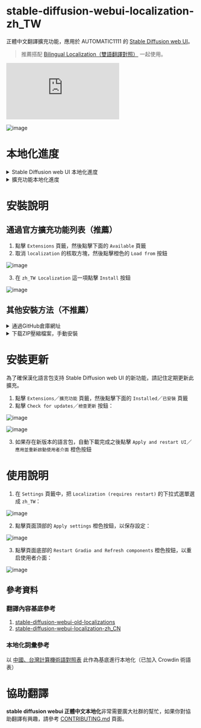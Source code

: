 # stable-diffusion-webui-localization-zh_TW

正體中文翻譯擴充功能，應用於 AUTOMATIC1111 的 [Stable Diffusion web UI](https://github.com/AUTOMATIC1111/stable-diffusion-webui)。

> 推薦搭配 [Bilingual Localization（雙語翻譯對照）](https://github.com/journey-ad/sd-webui-bilingual-localization) 一起使用。

![translation progress badge](https://img.shields.io/badge/dynamic/json?color=green&label=正體中文&style=flat&logo=crowdin&query=%24.progress.0.data.translationProgress&url=https%3A%2F%2Fbadges.awesome-crowdin.com%2Fstats-13011757-570269.json)

![image](https://user-images.githubusercontent.com/116663807/204528719-4f4e9418-b1d7-4c4f-ae18-e7f86d88339a.png)

# 本地化進度

<details>
<summary>Stable Diffusion web UI 本地化進度</summary>

- [ ] ![StableDiffusion translated 96%](https://geps.dev/progress/96?dangerColor=c9f2dc&warningColor=6cc570&successColor=00ff7f) [StableDiffusion](https://github.com/AUTOMATIC1111/stable-diffusion-webui)
- [ ] ![ExtensionList translated 73%](https://geps.dev/progress/73?dangerColor=c9f2dc&warningColor=6cc570&successColor=00ff7f) [ExtensionList](https://raw.githubusercontent.com/wiki/AUTOMATIC1111/stable-diffusion-webui/Extensions-index.md)
</details>

<details>
<summary>擴充功能本地化進度</summary>

- [x] ![DreamArtist-sd-webui-extension translated 100%](https://geps.dev/progress/100?dangerColor=c9f2dc&warningColor=6cc570&successColor=00ff7f) [DreamArtist-sd-webui-extension](https://github.com/7eu7d7/DreamArtist-sd-webui-extension)
- [ ] ![Hypernetwork-MonkeyPatch-Extension translated 1%](https://geps.dev/progress/1?dangerColor=c9f2dc&warningColor=6cc570&successColor=00ff7f) [Hypernetwork-MonkeyPatch-Extension](https://github.com/aria1th/Hypernetwork-MonkeyPatch-Extension)
- [x] ![SD-latent-mirroring translated 100%](https://geps.dev/progress/100?dangerColor=c9f2dc&warningColor=6cc570&successColor=00ff7f) [SD-latent-mirroring](https://github.com/dfaker/SD-latent-mirroring)
- [ ] ![a1111-sd-webui-haku-img translated 54%](https://geps.dev/progress/54?dangerColor=c9f2dc&warningColor=6cc570&successColor=00ff7f) [a1111-sd-webui-haku-img](https://github.com/KohakuBlueleaf/a1111-sd-webui-haku-img)
- [x] ![a1111-sd-webui-tagcomplete translated 100%](https://geps.dev/progress/100?dangerColor=c9f2dc&warningColor=6cc570&successColor=00ff7f) [a1111-sd-webui-tagcomplete](https://github.com/DominikDoom/a1111-sd-webui-tagcomplete)
- [x] ![a1111-stable-diffusion-webui-vram-estimator translated 100%](https://geps.dev/progress/100?dangerColor=c9f2dc&warningColor=6cc570&successColor=00ff7f) [a1111-stable-diffusion-webui-vram-estimator](https://github.com/space-nuko/a1111-stable-diffusion-webui-vram-estimator)
- [ ] ![auto-sd-paint-ext translated 0%](https://geps.dev/progress/0?dangerColor=c9f2dc&warningColor=6cc570&successColor=00ff7f) [auto-sd-paint-ext](https://github.com/Interpause/auto-sd-paint-ext)
- [ ] ![deforum-for-automatic1111-webui translated 3%](https://geps.dev/progress/3?dangerColor=c9f2dc&warningColor=6cc570&successColor=00ff7f) [deforum-for-automatic1111-webui](https://github.com/deforum-art/deforum-for-automatic1111-webui)
- [x] ![novelai-2-local-prompt translated 100%](https://geps.dev/progress/100?dangerColor=c9f2dc&warningColor=6cc570&successColor=00ff7f) [novelai-2-local-prompt](https://github.com/animerl/novelai-2-local-prompt)
- [x] ![openOutpaint-webUI-extension translated 100%](https://geps.dev/progress/100?dangerColor=c9f2dc&warningColor=6cc570&successColor=00ff7f) [openOutpaint-webUI-extension](https://github.com/zero01101/openOutpaint-webUI-extension)
- [x] ![openpose-editor translated 100%](https://geps.dev/progress/100?dangerColor=c9f2dc&warningColor=6cc570&successColor=00ff7f) [openpose-editor](https://github.com/fkunn1326/openpose-editor)
- [x] ![posex translated 100%](https://geps.dev/progress/100?dangerColor=c9f2dc&warningColor=6cc570&successColor=00ff7f) [posex](https://github.com/hnmr293/posex)
- [ ] ![sd-3dmodel-loader translated 64%](https://geps.dev/progress/64?dangerColor=c9f2dc&warningColor=6cc570&successColor=00ff7f) [sd-3dmodel-loader](https://github.com/jtydhr88/sd-3dmodel-loader)
- [ ] ![sd-dynamic-prompts translated 57%](https://geps.dev/progress/57?dangerColor=c9f2dc&warningColor=6cc570&successColor=00ff7f) [sd-dynamic-prompts](https://github.com/adieyal/sd-dynamic-prompts)
- [x] ![sd-model-preview-xd translated 100%](https://geps.dev/progress/100?dangerColor=c9f2dc&warningColor=6cc570&successColor=00ff7f) [sd-model-preview-xd](https://github.com/CurtisDS/sd-model-preview-xd)
- [x] ![sd-webui-additional-networks translated 100%](https://geps.dev/progress/100?dangerColor=c9f2dc&warningColor=6cc570&successColor=00ff7f) [sd-webui-additional-networks](https://github.com/kohya-ss/sd-webui-additional-networks)
- [x] ![sd-webui-bilingual-localization translated 100%](https://geps.dev/progress/100?dangerColor=c9f2dc&warningColor=6cc570&successColor=00ff7f) [sd-webui-bilingual-localization](https://github.com/journey-ad/sd-webui-bilingual-localization)
- [x] ![sd-webui-controlnet translated 100%](https://geps.dev/progress/100?dangerColor=c9f2dc&warningColor=6cc570&successColor=00ff7f) [sd-webui-controlnet](https://github.com/Mikubill/sd-webui-controlnet)
- [x] ![sd-webui-depth-lib translated 100%](https://geps.dev/progress/100?dangerColor=c9f2dc&warningColor=6cc570&successColor=00ff7f) [sd-webui-depth-lib](https://github.com/jexom/sd-webui-depth-lib)
- [ ] ![sd-webui-llul translated 27%](https://geps.dev/progress/27?dangerColor=c9f2dc&warningColor=6cc570&successColor=00ff7f) [sd-webui-llul](https://github.com/hnmr293/sd-webui-llul)
- [x] ![sd-webui-tunnels translated 100%](https://geps.dev/progress/100?dangerColor=c9f2dc&warningColor=6cc570&successColor=00ff7f) [sd-webui-tunnels](https://github.com/Bing-su/sd-webui-tunnels)
- [ ] ![sd_dreambooth_extension translated 96%](https://geps.dev/progress/96?dangerColor=c9f2dc&warningColor=6cc570&successColor=00ff7f) [sd_dreambooth_extension]()
- [ ] ![sd_smartprocess translated 60%](https://geps.dev/progress/60?dangerColor=c9f2dc&warningColor=6cc570&successColor=00ff7f) [sd_smartprocess](https://github.com/d8ahazard/sd_smartprocess)
- [x] ![seed_travel translated 100%](https://geps.dev/progress/100?dangerColor=c9f2dc&warningColor=6cc570&successColor=00ff7f) [seed_travel](https://github.com/yownas/seed_travel)
- [x] ![shift-attention translated 100%](https://geps.dev/progress/100?dangerColor=c9f2dc&warningColor=6cc570&successColor=00ff7f) [shift-attention](https://github.com/yownas/shift-attention)
- [x] ![stable-diffusion-webui-aesthetic-gradients translated 100%](https://geps.dev/progress/100?dangerColor=c9f2dc&warningColor=6cc570&successColor=00ff7f) [stable-diffusion-webui-aesthetic-gradients](https://github.com/AUTOMATIC1111/stable-diffusion-webui-aesthetic-gradients)
- [x] ![stable-diffusion-webui-aesthetic-image-scorer translated 100%](https://geps.dev/progress/100?dangerColor=c9f2dc&warningColor=6cc570&successColor=00ff7f) [stable-diffusion-webui-aesthetic-image-scorer](https://github.com/tsngo/stable-diffusion-webui-aesthetic-image-scorer)
- [ ] ![stable-diffusion-webui-artists-to-study translated 4%](https://geps.dev/progress/4?dangerColor=c9f2dc&warningColor=6cc570&successColor=00ff7f) [stable-diffusion-webui-artists-to-study](https://github.com/camenduru/stable-diffusion-webui-artists-to-study)
- [x] ![stable-diffusion-webui-conditioning-highres-fix translated 100%](https://geps.dev/progress/100?dangerColor=c9f2dc&warningColor=6cc570&successColor=00ff7f) [stable-diffusion-webui-conditioning-highres-fix](https://github.com/klimaleksus/stable-diffusion-webui-conditioning-highres-fix)
- [x] ![stable-diffusion-webui-daam translated 100%](https://geps.dev/progress/100?dangerColor=c9f2dc&warningColor=6cc570&successColor=00ff7f) [stable-diffusion-webui-daam](https://github.com/toriato/stable-diffusion-webui-daam)
- [ ] ![stable-diffusion-webui-dataset-tag-editor translated 3%](https://geps.dev/progress/3?dangerColor=c9f2dc&warningColor=6cc570&successColor=00ff7f) [stable-diffusion-webui-dataset-tag-editor](https://github.com/toshiaki1729/stable-diffusion-webui-dataset-tag-editor)
- [ ] ![stable-diffusion-webui-depthmap-script translated 12%](https://geps.dev/progress/12?dangerColor=c9f2dc&warningColor=6cc570&successColor=00ff7f) [stable-diffusion-webui-depthmap-script](https://github.com/thygate/stable-diffusion-webui-depthmap-script)
- [x] ![stable-diffusion-webui-embedding-editor translated 100%](https://geps.dev/progress/100?dangerColor=c9f2dc&warningColor=6cc570&successColor=00ff7f) [stable-diffusion-webui-embedding-editor]()
- [ ] ![stable-diffusion-webui-images-browser translated 51%](https://geps.dev/progress/51?dangerColor=c9f2dc&warningColor=6cc570&successColor=00ff7f) [stable-diffusion-webui-images-browser]()
- [ ] ![stable-diffusion-webui-inspiration translated 10%](https://geps.dev/progress/10?dangerColor=c9f2dc&warningColor=6cc570&successColor=00ff7f) [stable-diffusion-webui-inspiration](https://github.com/yfszzx/stable-diffusion-webui-inspiration)
- [x] ![stable-diffusion-webui-pixelization translated 100%](https://geps.dev/progress/100?dangerColor=c9f2dc&warningColor=6cc570&successColor=00ff7f) [stable-diffusion-webui-pixelization](https://github.com/AUTOMATIC1111/stable-diffusion-webui-pixelization)
- [x] ![stable-diffusion-webui-randomize translated 100%](https://geps.dev/progress/100?dangerColor=c9f2dc&warningColor=6cc570&successColor=00ff7f) [stable-diffusion-webui-randomize]()
- [ ] ![stable-diffusion-webui-text2prompt translated 53%](https://geps.dev/progress/53?dangerColor=c9f2dc&warningColor=6cc570&successColor=00ff7f) [stable-diffusion-webui-text2prompt](https://github.com/toshiaki1729/stable-diffusion-webui-text2prompt)
- [x] ![stable-diffusion-webui-tokenizer translated 100%](https://geps.dev/progress/100?dangerColor=c9f2dc&warningColor=6cc570&successColor=00ff7f) [stable-diffusion-webui-tokenizer](https://github.com/AUTOMATIC1111/stable-diffusion-webui-tokenizer)
- [x] ![stable-diffusion-webui-two-shot translated 100%](https://geps.dev/progress/100?dangerColor=c9f2dc&warningColor=6cc570&successColor=00ff7f) [stable-diffusion-webui-two-shot](https://github.com/opparco/stable-diffusion-webui-two-shot)
- [x] ![training-picker translated 100%](https://geps.dev/progress/100?dangerColor=c9f2dc&warningColor=6cc570&successColor=00ff7f) [training-picker](https://github.com/Maurdekye/training-picker)
- [x] ![ultimate-upscale-for-automatic1111 translated 100%](https://geps.dev/progress/100?dangerColor=c9f2dc&warningColor=6cc570&successColor=00ff7f) [ultimate-upscale-for-automatic1111](https://github.com/Coyote-A/ultimate-upscale-for-automatic1111)
- [ ] ![unprompted translated 0%](https://geps.dev/progress/0?dangerColor=c9f2dc&warningColor=6cc570&successColor=00ff7f) [unprompted](https://github.com/ThereforeGames/unprompted)
- [x] ![multidiffusion-upscaler-for-automatic1111 translated 100%](https://geps.dev/progress/100?dangerColor=c9f2dc&warningColor=6cc570&successColor=00ff7f) [multidiffusion-upscaler-for-automatic1111](https://github.com/pkuliyi2015/multidiffusion-upscaler-for-automatic1111)
- [ ] ![stable-diffusion-webui-rembg translated 10%](https://geps.dev/progress/10?dangerColor=c9f2dc&warningColor=6cc570&successColor=00ff7f) [stable-diffusion-webui-rembg](https://github.com/AUTOMATIC1111/stable-diffusion-webui-rembg)
- [x] ![sd-webui-aspect-ratio-helper translated 100%](https://geps.dev/progress/100?dangerColor=c9f2dc&warningColor=6cc570&successColor=00ff7f) [sd-webui-aspect-ratio-helper](https://github.com/thomasasfk/sd-webui-aspect-ratio-helper)
- [ ] ![stable-diffusion-webui-state translated 16%](https://geps.dev/progress/16?dangerColor=c9f2dc&warningColor=6cc570&successColor=00ff7f) [stable-diffusion-webui-state](https://github.com/ilian6806/stable-diffusion-webui-state)
- [ ] ![stable-diffusion-webui-wd14-tagger translated 6%](https://geps.dev/progress/6?dangerColor=c9f2dc&warningColor=6cc570&successColor=00ff7f) [stable-diffusion-webui-wd14-tagger]()
- [ ] ![stable-diffusion-webui-auto-translate-language translated 0%](https://geps.dev/progress/0?dangerColor=c9f2dc&warningColor=6cc570&successColor=00ff7f) [stable-diffusion-webui-auto-translate-language]()
- [ ] ![sd-webui-cutoff translated 4%](https://geps.dev/progress/4?dangerColor=c9f2dc&warningColor=6cc570&successColor=00ff7f) [sd-webui-cutoff]()
</details>

# 安裝說明

## 通過官方擴充功能列表（推薦）

1. 點擊 `Extensions` 頁籤，然後點擊下面的 `Available` 頁籤
2. 取消 `localization` 的核取方塊，然後點擊橙色的 `Load from` 按鈕

![image](https://user-images.githubusercontent.com/116663807/204526214-420e117b-4590-4f54-b553-ee36fdc2238c.png)

3. 在 `zh_TW Localization` 這一項點擊 `Install` 按鈕

![image](https://user-images.githubusercontent.com/116663807/204526605-33a3c5ba-2786-476d-92ba-3682b3851b67.png)

## 其他安裝方法（不推薦）

<details>
<summary>通過GitHub倉庫網址</summary>

1. 點擊 `Extensions` 頁籤，然後點擊下面的 `Install from URL` 頁籤
2. 複製以下的網址，然後貼進 `URL for extension's git repository` 欄：

```
https://github.com/benlisquare/stable-diffusion-webui-localization-zh_TW
```

3. 點擊橙色的 `Install` 按鈕：

![image](https://user-images.githubusercontent.com/116663807/204526841-45f4c104-9958-48b0-81d7-6e1046e463c2.png)

</details>

<details>
<summary>下载ZIP壓縮檔案，手動安裝</summary>

1. [下載本 GitHub 倉庫](https://codeload.github.com/benlisquare/stable-diffusion-webui-localization-zh_TW/zip/refs/heads/main)為 ZIP 壓縮檔案

![image](https://user-images.githubusercontent.com/116663807/204527142-94e3225b-40fe-4ee6-b136-92a24fe8fc16.png)

2. 解壓後把資料夾放在 `stable-diffusion-webui` 根目錄裏面的 `extensions` 資料夾中：

![image](https://user-images.githubusercontent.com/116663807/204527428-174c17ed-716a-428e-b4f1-3ef3c11d5a3c.png)

</details>

# 安裝更新

為了確保漢化語言包支持 Stable Diffusion web UI 的新功能，請記住定期更新此擴充。

1. 點擊 `Extensions`／`擴充功能` 頁籤，然後點擊下面的 `Installed`／`已安裝` 頁籤
2. 點擊 `Check for updates`／`檢查更新` 按鈕：

![image](https://user-images.githubusercontent.com/116663807/204525694-65bc1077-adf4-4a79-a902-50a0a12c4215.png)

![image](https://user-images.githubusercontent.com/116663807/204548204-4b0e7715-ecd2-4627-b574-a69d1b8bae7f.png)

3. 如果存在新版本的語言包，自動下載完成之後點擊 `Apply and restart UI`／`應用並重新啟動使用者介面` 橙色按鈕

# 使用說明

1. 在 `Settings` 頁籤中，把 `Localization (requires restart)` 的下拉式選單選成 `zh_TW`：

![image](https://user-images.githubusercontent.com/116663807/204527689-154521c0-de5e-493a-987e-45ef9b57ab1e.png)

2. 點擊頁面頂部的 `Apply settings` 橙色按鈕，以保存設定：

![image](https://user-images.githubusercontent.com/116663807/204528104-e81e55a8-f1de-427a-86e1-6bfb59367095.png)

3. 點擊頁面底部的 `Restart Gradio and Refresh components` 橙色按鈕，以重启使用者介面：

![image](https://user-images.githubusercontent.com/116663807/204528137-ae0c4d95-2b86-46e4-a646-1753baae9592.png)

## 參考資料

### 翻譯內容基底參考

1. [stable-diffusion-webui-old-localizations](https://github.com/AUTOMATIC1111/stable-diffusion-webui-old-localizations)
2. [stable-diffusion-webui-localization-zh_CN](https://github.com/dtlnor/stable-diffusion-webui-localization-zh_CN)

### 本地化詞彙參考

以 [中國、台灣計算機術語對照表](https://zh.wikibooks.org/zh-tw/%E5%A4%A7%E9%99%86%E5%8F%B0%E6%B9%BE%E8%AE%A1%E7%AE%97%E6%9C%BA%E6%9C%AF%E8%AF%AD%E5%AF%B9%E7%85%A7%E8%A1%A8) 此作為基底進行本地化（已加入 Crowdin 術語表）

# 協助翻譯

**stable diffusion webui 正體中文本地化**非常需要廣大社群的幫忙，如果你對協助翻譯有興趣，請參考 [CONTRIBUTING.md](https://github.com/harukaxxxx/stable-diffusion-webui-localization-zh_TW/blob/main/.github/CONTRIBUTING.md) 頁面。
